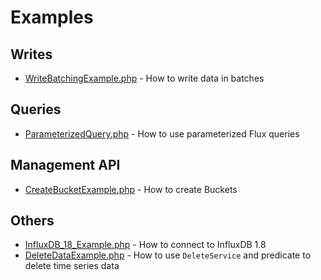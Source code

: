 # Examples

## Writes

- [WriteBatchingExample.php](WriteBatchingExample.php) - How to write data in batches

## Queries

- [ParameterizedQuery.php](ParameterizedQuery.php) - How to use parameterized Flux queries

## Management API

- [CreateBucketExample.php](CreateBucketExample.php) - How to create Buckets

## Others

- [InfluxDB_18_Example.php](InfluxDB_18_Example.php) - How to connect to InfluxDB 1.8
- [DeleteDataExample.php](DeleteDataExample.php) - How to use `DeleteService` and predicate to delete time series data
